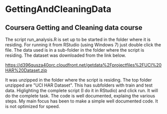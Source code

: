 # GettingAndCleaningData
## Coursera Getting and Cleaning data course

The script run_analysis.R is set up to be started in the folder where it is residing.
For running it from RStudio (using Windows 7) just double click the file.
The data used is in a sub-folder in the folder where the script is residing.
The dataset was downloaded from the link below.

https://d396qusza40orc.cloudfront.net/getdata%2Fprojectfiles%2FUCI%20HAR%20Dataset.zip 

It was unzipped in the folder where the script is residing.
The top folder unzipped are "UCI HAR Dataset". This has subfolders with train and test data.
Higlighting the complete script (I do it in RStudio) and click run.
It will do the complete task. The code is well documented, explaing the various steps.
My main focus has been to make a simple well documented code. It is not optimized for speed.

